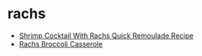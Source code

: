 # rachs

 * [Shrimp Cocktail With Rachs Quick Remoulade Recipe](../index/s/shrimp-cocktail-with-rachs-quick-remoulade-recipe.json)
 * [Rachs Broccoli Casserole](../index/r/rachs-broccoli-casserole.json)
